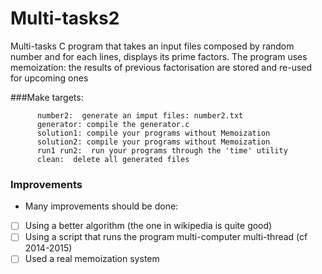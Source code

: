 # Multi-tasks2
Multi-tasks C program that takes an input files composed by random number and for each lines, displays its prime factors.
The program uses memoization: the results of previous factorisation are stored and re-used for upcoming ones

###Make targets:

```
	  number2:  generate an imput files: number2.txt
	  generator: compile the generator.c
	  solution1: compile your programs without Memoization
	  solution2: compile your programs without Memoization
	  run1 run2:  run your programs through the 'time' utility
	  clean:  delete all generated files
```

### Improvements

- Many improvements should be done:
- [ ] Using a better algorithm (the one in wikipedia is quite good)
- [ ] Using a script that runs the program multi-computer multi-thread (cf 2014-2015)
- [ ] Used a real memoization system
